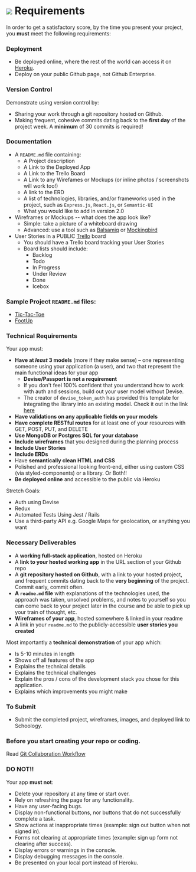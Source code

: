 # ![](https://ga-dash.s3.amazonaws.com/production/assets/logo-9f88ae6c9c3871690e33280fcf557f33.png) Requirements

In order to get a satisfactory score, by the time you present your project, you **must** meet the following requirements:

### Deployment
* Be deployed online, where the rest of the world can access it on [Heroku](https://www.heroku.com/).
* Deploy on your public Github page, not Github Enterprise.

### Version Control
Demonstrate using version control by:
* Sharing your work through a git repository hosted on Github.
* Making frequent, cohesive commits dating back to the **first day**
of the project week. A **minimum** of 30 commits is required!

### Documentation
* A `README.md` file containing:
  - A Project description
  - A Link to the Deployed App
  - A Link to the Trello Board
  - A Link to any Wirefames or Mockups (or inline photos / screenshots will work too!)
  - A link to the ERD
  - A list of technologies, libraries, and/or frameworks used in the project, such as `Express.js`, `React.js`, or `Semantic-UI`
  - What you would like to add in version 2.0
* Wireframes or Mockups -- what does the app look like?
  - Simple: take a picture of a whiteboard drawing
  - Advanced: use a tool such as [Balsamiq](https://balsamiq.com/) or [Mockingbird](https://gomockingbird.com/home)
* User Stories in a PUBLIC [Trello](https://trello.com/) board
  - You should have a Trello board tracking your User Stories
  - Board lists should include:
    * Backlog
    * Todo
    * In Progress
    * Under Review
    * Done
    * Icebox

### Sample Project `README.md` files:
* [Tic-Tac-Toe](https://github.com/iamsydsmith/tic-tac-toe)
* [FootUp](https://github.com/wschaeferiii/footup)

### Technical Requirements

Your app must:

* **Have at _least_ 3 models** (more if they make sense) – one representing someone using your application (a user), and two that represent the main functional ideas for your app
  * **Devise/Passport is not a requirement**
  * If you don't feel 100% confident that you understand how to work with auth and sessions, build out your user model without Devise.
  * The creator of `devise_token_auth` has provided this template for integrating the library into an existing model.  Check it out in the link [here](https://github.com/lynndylanhurley/devise_token_auth/wiki/Setup-migrations-for-an-existing-User-table)
* **Have validations on any applicable fields on your models**
* **Have complete RESTful routes** for at least one of your resources with GET, POST, PUT, and DELETE
* **Use MongoDB or Postgres SQL for your database**
* **Include wireframes** that you designed during the planning process
* **Include User Stories**
* **Include ERDs**
* Have **semantically clean HTML and CSS**
* Polished and professional looking front-end, either using custom CSS (via styled-components) or a library. Or Both!!
* **Be deployed online** and accessible to the public via Heroku

Stretch Goals: 
 * Auth using Devise
 * Redux
 * Automated Tests Using Jest / Rails
 * Use a third-party API e.g. Google Maps for geolocation, or anything you want

### Necessary Deliverables

* A **working full-stack application**, hosted on Heroku
* A **link to your hosted working app** in the URL section of your Github repo
* A **git repository hosted on Github**, with a link to your hosted project, and frequent commits dating back to the **very beginning** of the project. Commit early, commit often.
* **A ``readme.md`` file** with explanations of the technologies used, the approach was taken, unsolved problems, and notes to yourself so you can come back to your project later in the course and be able to pick up your train of thought, etc.
* **Wireframes of your app**, hosted somewhere & linked in your readme
* A link in your ``readme.md`` to the publicly-accessible **user stories you created**

Most importantly a **technical demonstration** of your app which:

* Is 5-10 minutes in length
* Shows off all features of the app
* Explains the technical details
* Explains the technical challenges
* Explain the pros / cons of the development stack you chose for this application.
* Explains which improvements you might make

### To Submit

* Submit the completed project, wireframes, images, and deployed link to Schoology.

### Before you start creating your repo or coding.

Read [Git Collaboration Workflow](https://git.generalassemb.ly/atl-wdi/project-vagabond/blob/master/git-collaboration-workflow.md)

### DO NOT!!
Your app **must not**:
* Delete your repository at any time or start over.
* Rely on refreshing the page for any functionality.
* Have any user-facing bugs.
* Display non-functional buttons, nor buttons that do not successfully complete a task.
* Show actions at inappropriate times (example: sign out button when not signed in).
* Forms not clearing at appropriate times (example: sign up form not clearing after success).
* Display errors or warnings in the console.
* Display debugging messages in the console.
* Be presented on your local port instead of Heroku.